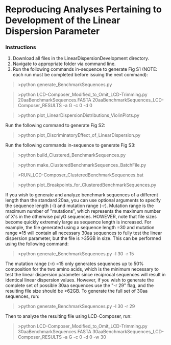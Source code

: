 # Reproducing Analyses Pertaining to Development of the Linear Dispersion Parameter

### Instructions
1. Download all files in the LinearDispersionDevelopment directory.
2. Navigate to appropriate folder via command line.
3. Run the following commands in-sequence to generate Fig S1 (NOTE: each run must be completed before issuing the next command):

>\>python generate_BenchmarkSequences.py

>\>python LCD-Composer_Modified_to_Omit_LCD-Trimming.py 20aaBenchmarkSequences.FASTA 20aaBenchmarkSequences_LCD-Composer_RESULTS -a G -c 0 -d 0

>\>python plot_LinearDispersionDistributions_ViolinPlots.py

Run the following command to generate Fig S2:

>\>python plot_DiscriminatoryEffect_of_LinearDispersion.py

Run the following commands in-sequence to generate Fig S3:

>\>python build_Clustered_BenchmarkSequences.py

>\>python make_ClusteredBenchmarkSequences_BatchFile.py

>\>RUN_LCD-Composer_ClusteredBenchmarkSequences.bat

>\>python plot_Breakpoints_for_ClusteredBenchmarkSequences.py

If you wish to generate and analyze benchmark sequences of a different length than the standard 20aa, you can use optional arguments to specify the sequence length (-l) and mutation range (-r). Mutation range is the maximum number of "mutations", which represents the maximum number of X's in the otherwise polyG sequences. HOWEVER, note that file sizes become quickly extremely large as sequence length is increased. For example, the file generated using a sequence length =30 and mutation range =15 will contain all necessary 30aa sequences to fully test the linear dispersion parameter, but the file is >35GB in size. This can be performed using the following command:

>\>python generate_BenchmarkSequences.py -l 30 -r 15

The mutation range (-r) =15 only generates sequences up to 50% composition for the two amino acids, which is the minimum necessary to test the linear dispersion parameter since reciprocal sequences will result in identical linear dispersion values. However, if you wish to generate the complete set of possible 30aa sequences use the "-r 29" flag, and the resulting file size should be >62GB. To generate the full set of 30aa sequences, run:

>\>python generate_BenchmarkSequences.py -l 30 -r 29

Then to analyze the resulting file using LCD-Composer, run:

>\>python LCD-Composer_Modified_to_Omit_LCD-Trimming.py 30aaBenchmarkSequences.FASTA 30aaBenchmarkSequences_LCD-Composer_RESULTS -a G -c 0 -d 0 -w 30
